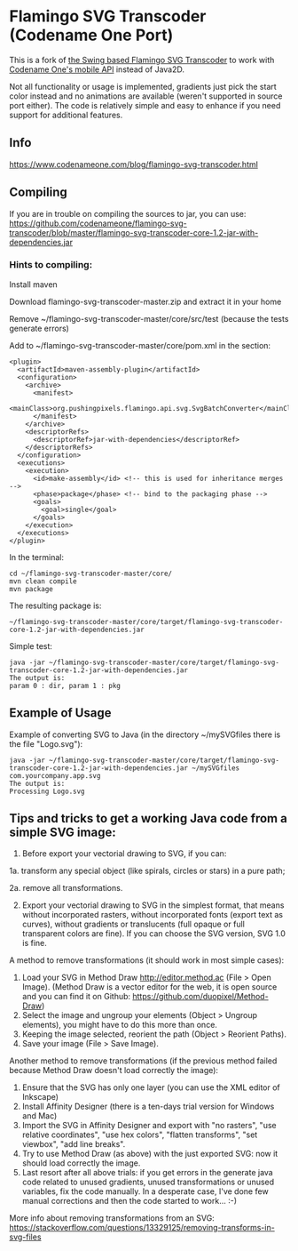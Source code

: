 Flamingo SVG Transcoder (Codename One Port)
===========================================

This is a fork of [the Swing based Flamingo SVG Transcoder](https://github.com/ebourg/flamingo-svg-transcoder) to work with [Codename One's mobile API](https://www.codenameone.com/) instead of Java2D.

Not all functionality or usage is implemented, gradients just pick the start color instead and no animations are available (weren't supported in source port either). The code is relatively simple and easy to enhance if you need support for additional features.

## Info
https://www.codenameone.com/blog/flamingo-svg-transcoder.html

## Compiling
If you are in trouble on compiling the sources to jar, you can use:
https://github.com/codenameone/flamingo-svg-transcoder/blob/master/flamingo-svg-transcoder-core-1.2-jar-with-dependencies.jar

### Hints to compiling:
Install maven

Download flamingo-svg-transcoder-master.zip and extract it in your home

Remove ~/flamingo-svg-transcoder-master/core/src/test (because the tests generate errors)

Add to ~/flamingo-svg-transcoder-master/core/pom.xml in the <build><plugins> section:
  
```
<plugin>
  <artifactId>maven-assembly-plugin</artifactId>
  <configuration>
    <archive>
      <manifest>
        <mainClass>org.pushingpixels.flamingo.api.svg.SvgBatchConverter</mainClass>
      </manifest>
    </archive>
    <descriptorRefs>
      <descriptorRef>jar-with-dependencies</descriptorRef>
    </descriptorRefs>
  </configuration>
  <executions>
    <execution>
      <id>make-assembly</id> <!-- this is used for inheritance merges -->
      <phase>package</phase> <!-- bind to the packaging phase -->
      <goals>
        <goal>single</goal>
      </goals>
    </execution>
  </executions>
</plugin>
```

In the terminal:
```
cd ~/flamingo-svg-transcoder-master/core/
mvn clean compile
mvn package
```

The resulting package is:
```
~/flamingo-svg-transcoder-master/core/target/flamingo-svg-transcoder-core-1.2-jar-with-dependencies.jar
```

Simple test:
```
java -jar ~/flamingo-svg-transcoder-master/core/target/flamingo-svg-transcoder-core-1.2-jar-with-dependencies.jar
The output is:
param 0 : dir, param 1 : pkg
```

## Example of Usage
Example of converting SVG to Java (in the directory ~/mySVGfiles there is the file "Logo.svg"):
```
java -jar ~/flamingo-svg-transcoder-master/core/target/flamingo-svg-transcoder-core-1.2-jar-with-dependencies.jar ~/mySVGfiles  com.yourcompany.app.svg
The output is:
Processing Logo.svg
```

## Tips and tricks to get a working Java code from a simple SVG image:

1. Before export your vectorial drawing to SVG, if you can:

1a. transform any special object (like spirals, circles or stars) in a pure path;

2a. remove all transformations.

2. Export your vectorial drawing to SVG in the simplest format, that means without incorporated rasters, without incorporated fonts (export text as curves), without gradients or translucents (full opaque or full transparent colors are fine). If you can choose the SVG version, SVG 1.0 is fine.

A method to remove transformations (it should work in most simple cases):
1. Load your SVG in Method Draw http://editor.method.ac (File > Open Image).
(Method Draw is a vector editor for the web, it is open source and you can find it on Github: https://github.com/duopixel/Method-Draw)
2. Select the image and ungroup your elements (Object > Ungroup elements), you might have to do this more than once.
3. Keeping the image selected, reorient the path (Object > Reorient Paths).
4. Save your image (File > Save Image).

Another method to remove transformations (if the previous method failed because Method Draw doesn't load correctly the image):
1. Ensure that the SVG has only one layer (you can use the XML editor of Inkscape)
2. Install Affinity Designer (there is a ten-days trial version for Windows and Mac)
3. Import the SVG in Affinity Designer and export with "no rasters", "use relative coordinates", "use hex colors", "flatten transforms", "set viewbox", "add line breaks".
3. Try to use Method Draw (as above) with the just exported SVG: now it should load correctly the image.
4. Last resort after all above trials: if you get errors in the generate java code related to unused gradients, unused transformations or unused variables, fix the code manually. In a desperate case, I've done few manual corrections and then the code started to work... :-)

More info about removing transformations from an SVG: https://stackoverflow.com/questions/13329125/removing-transforms-in-svg-files

